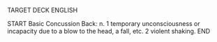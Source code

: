 TARGET DECK
ENGLISH

START
Basic
Concussion
Back: n. 1 temporary unconsciousness or incapacity due to a blow to the head, a fall, etc. 2 violent shaking.
END
